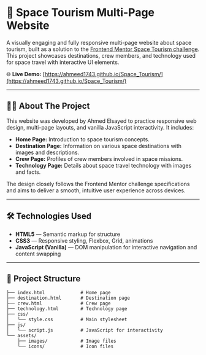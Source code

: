 # 🚀 Space Tourism Multi-Page Website

A visually engaging and fully responsive multi-page website about space tourism, built as a solution to the [Frontend Mentor Space Tourism challenge](https://www.frontendmentor.io/challenges/space-tourism-multipage-website-gRWj1URZ3).  
This project showcases destinations, crew members, and technology used for space travel with interactive UI elements.

🌐 **Live Demo:** [https://ahmeed1743.github.io/Space_Tourism/](https://ahmeed1743.github.io/Space_Tourism/)

---

## 🧑‍💻 About The Project

This website was developed by Ahmed Elsayed to practice responsive web design, multi-page layouts, and vanilla JavaScript interactivity. It includes:

- **Home Page:** Introduction to space tourism concepts.
- **Destination Page:** Information on various space destinations with images and descriptions.
- **Crew Page:** Profiles of crew members involved in space missions.
- **Technology Page:** Details about space travel technology with images and facts.

The design closely follows the Frontend Mentor challenge specifications and aims to deliver a smooth, intuitive user experience across devices.

---

## 🛠️ Technologies Used

- **HTML5** — Semantic markup for structure  
- **CSS3** — Responsive styling, Flexbox, Grid, animations  
- **JavaScript (Vanilla)** — DOM manipulation for interactive navigation and content swapping  

---

## 📁 Project Structure

```plaintext
├── index.html             # Home page
├── destination.html       # Destination page
├── crew.html              # Crew page
├── technology.html        # Technology page
├── css/
│   └── style.css          # Main stylesheet
├── js/
│   └── script.js          # JavaScript for interactivity
└── assets/
    ├── images/            # Image files
    └── icons/             # Icon files

